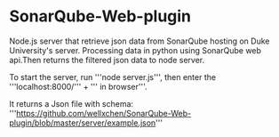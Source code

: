 # SonarQube-Web-plugin

Node.js server that retrieve json data from SonarQube hosting on Duke University's server. Processing data in python using SonarQube web api.Then returns the filtered json data to node server.

To start the server, run '''node server.js''', then enter the '''localhost:8000/''' + '''<project name you have analzed on sonarqube> in browser'''. 

It returns a Json file with schema: '''https://github.com/wellxchen/SonarQube-Web-plugin/blob/master/server/example.json'''
